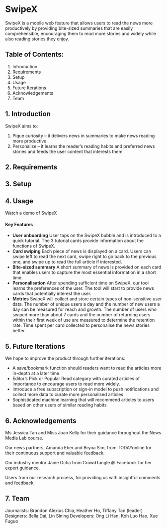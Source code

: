 # SwipeX

SwipeX is a mobile web feature that allows users to read the news more productively by providing bite-sized summaries that are easily comprehensible, encouraging them to read more stories and widely while also reading stories they enjoy.

## Table of Contents:
1. Introduction
2. Requirements
3. Setup
4. Usage
5. Future Iterations
6. Acknowledgements
7. Team


## 1. Introduction
SwipeX aims to: 
1. Pique curiosity – it delivers news in summaries to make news reading more productive. 
2. Personalise – it learns the reader’s reading habits and preferred news stories and feeds the user content that interests them.


## 2. Requirements


## 3. Setup


## 4. Usage
Watch a demo of SwipeX

#### Key Features
+ **User onboarding**
User taps on the SwipeX bubble and is introduced to a quick tutorial. The 3 tutorial cards provide information about the functions of SwipeX.
+ **Card swiping**
Each piece of news is displayed on a card. Users can swipe left to read the next card, swipe right to go back to the previous one, and swipe up to read the full article if interested.
+ **Bite-sized summary**
A short summary of news is provided on each card that enables users to capture the most essential information in a short time.
+ **Personalisation**
After spending sufficient time on SwipeX, our tool learns the preferences of the user. The tool will start to provide news cards that potentially interest the user. 
+ **Metrics**
SwipeX will collect and store certain types of non-sensitive user data. The number of unique users a day and the number of new users a day can be measured for reach and growth. The number of users who swiped more than about 7 cards and the number of returning users within their first week of use are measured to determine the retention rate. Time spent per card collected to personalise the news stories better.

## 5. Future Iterations
We hope to improve the product through further iterations:
+ A save/bookmark function should readers want to read the articles more in-depth at a later time. 
+ Editor’s Pick or Popular Read category with curated articles of importance to encourage users to read more widely. 
+ Introduce a free subscription or sign-in model to push notifications and collect more data to curate more personalised articles 
+ Sophisticated machine learning that will recommend articles to users based on other users of similar reading habits



## 6. Acknowledgements
Ms Jessica Tan and Miss Joan Kelly for their guidance throughout the News Media Lab course.

Our news partners, Amanda Eber and Bryna Sim, from TODAYonline for their continuous support and valuable feedback.

Our industry mentor Janie Octia from CrowdTangle @ Facebook for her expert guidance.

Users from our research process, for providing us with insightful comments and feedback.

## 7. Team
Journalists: Brandon Alexius Chia, Heather Ho, Tiffany Tan (leader)
Designers: Bella Dai, Lin Sining
Developers: Ong Li Han, Koh Luo Hao, Xue Fuguo
